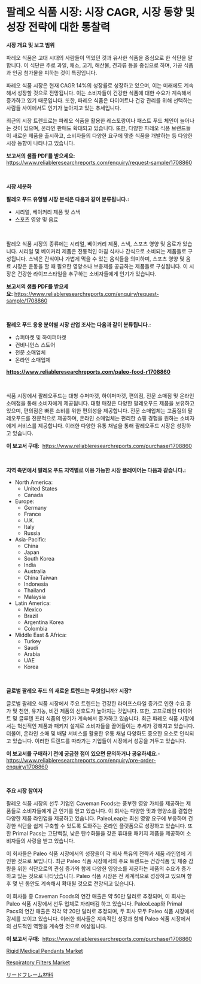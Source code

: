 <p><h1>팔레오 식품 시장: 시장 CAGR, 시장 동향 및 성장 전략에 대한 통찰력</h1></p><p><strong>시장 개요 및 보고 범위</strong></p>
<p><p>파레오 식품은 고대 시대의 사람들이 먹었던 것과 유사한 식품을 중심으로 한 식단을 말합니다. 이 식단은 주로 과일, 채소, 고기, 해산물, 견과류 등을 중심으로 하며, 가공 식품과 인공 첨가물을 피하는 것이 특징입니다. </p><p>파레오 식품 시장은 현재 CAGR 14%의 성장률로 성장하고 있으며, 이는 미래에도 계속해서 성장할 것으로 전망됩니다. 이는 소비자들이 건강한 식품에 대한 수요가 계속해서 증가하고 있기 때문입니다. 또한, 파레오 식품은 다이어트나 건강 관리를 위해 선택하는 사람들 사이에서도 인기가 높아지고 있는 추세입니다. </p><p>최근의 시장 트렌드로는 파레오 식품을 활용한 레스토랑이나 패스트 푸드 체인이 늘어나는 것이 있으며, 온라인 판매도 확대되고 있습니다. 또한, 다양한 파레오 식품 브랜드들이 새로운 제품을 출시하고, 소비자들의 다양한 요구에 맞춘 식품을 개발하는 등 다양한 시장 동향이 나타나고 있습니다.</p></p>
<p><strong>보고서의 샘플 PDF를 받으세요:</strong> <a href="https://www.reliableresearchreports.com/enquiry/request-sample/1708860">https://www.reliableresearchreports.com/enquiry/request-sample/1708860</a></p>
<p>&nbsp;</p>
<p><strong>시장 세분화</strong></p>
<p><strong>팔레오 푸드 유형별 시장 분석은 다음과 같이 분류됩니다.:</strong></p>
<p><ul><li>시리얼, 베이커리 제품 및 스낵</li><li>스포츠 영양 및 음료</li></ul></p>
<p>&nbsp;</p>
<p><p>팔레오 식품 시장의 종류에는 시리얼, 베이커리 제품, 스낵, 스포츠 영양 및 음료가 있습니다. 시리얼 및 베이커리 제품은 전통적인 아침 식사나 간식으로 소비되는 제품들로 구성됩니다. 스낵은 간식이나 가볍게 먹을 수 있는 음식들을 의미하며, 스포츠 영양 및 음료 시장은 운동을 할 때 필요한 영양소나 보충제를 공급하는 제품들로 구성됩니다. 이 시장은 건강한 라이프스타일을 추구하는 소비자들에게 인기가 있습니다.</p></p>
<p><strong>보고서의 샘플 PDF를 받으세요:</strong>&nbsp;<a href="https://www.reliableresearchreports.com/enquiry/request-sample/1708860">https://www.reliableresearchreports.com/enquiry/request-sample/1708860</a></p>
<p>&nbsp;</p>
<p><strong> 팔레오 푸드 응용 분야별 시장 산업 조사는 다음과 같이 분류됩니다.:</strong></p>
<p><ul><li>슈퍼마켓 및 하이퍼마켓</li><li>컨비니언스 스토어</li><li>전문 소매업체</li><li>온라인 소매업체</li></ul></p>
<p><strong><a href="https://www.reliableresearchreports.com/paleo-food-r1708860">https://www.reliableresearchreports.com/paleo-food-r1708860</a></strong></p>
<p>&nbsp;</p>
<p><p>식품 시장에서 팔레오푸드는 대형 슈퍼마켓, 하이퍼마켓, 편의점, 전문 소매점 및 온라인 소매점을 통해 소비자에게 제공됩니다. 대형 매장은 다양한 팔레오푸드 제품을 보유하고 있으며, 편의점은 빠른 소비를 위한 편의성을 제공합니다. 전문 소매업체는 고품질의 팔레오푸드를 전문적으로 제공하며, 온라인 소매업체는 편리한 쇼핑 경험을 원하는 소비자에게 서비스를 제공합니다. 이러한 다양한 유통 채널을 통해 팔레오푸드 시장은 성장하고 있습니다.</p></p>
<p><strong>이 보고서 구매:</strong>&nbsp; <a href="https://www.reliableresearchreports.com/purchase/1708860">https://www.reliableresearchreports.com/purchase/1708860</a></p>
<p>&nbsp;</p>
<p><strong>지역 측면에서 팔레오 푸드 지역별로 이용 가능한 시장 플레이어는 다음과 같습니다.:</strong></p>
<p><ul>
    <li>
        North America:
        <ul>
            <li>United States</li>
            <li>Canada</li>
        </ul>
    </li>
    <li>
        Europe:
        <ul>
            <li>Germany</li>
            <li>France</li>
            <li>U.K.</li>
            <li>Italy</li>
            <li>Russia</li>
        </ul>
    </li>
    <li>
        Asia-Pacific:
        <ul>
            <li>China</li>
            <li>Japan</li>
            <li>South Korea</li>
            <li>India</li>
            <li>Australia</li>
            <li>China Taiwan</li>
            <li>Indonesia</li>
            <li>Thailand</li>
            <li>Malaysia</li>
        </ul>
    </li>
    <li>
        Latin America:
        <ul>
            <li>Mexico</li>
            <li>Brazil</li>
            <li>Argentina Korea</li>
            <li>Colombia</li>
        </ul>
    </li>
    <li>
        Middle East & Africa:
        <ul>
            <li>Turkey</li>
            <li>Saudi</li>
            <li>Arabia</li>
            <li>UAE</li>
            <li>Korea</li>
        </ul>
    </li>
    </ul></p>
<p>&nbsp;</p>
<p><strong>글로벌 팔레오 푸드 의 새로운 트렌드는 무엇입니까? 시장?</strong></p>
<p><p>글로벌 팔레오 식품 시장에서 주요 트렌드는 건강한 라이프스타일 증가로 인한 수요 증가 및 천연, 유기농, 비건 제품의 선호도가 높아지는 것입니다. 또한, 고프로테인 다이어트 및 글루텐 프리 식품의 인기가 계속해서 증가하고 있습니다. 최근 파레오 식품 시장에서는 혁신적인 제품과 패키지 설계로 소비자들을 끌어들이는 추세가 강해지고 있습니다. 더불어, 온라인 소매 및 배달 서비스를 활용한 유통 채널 다양화도 중요한 요소로 인식되고 있습니다. 이러한 트렌드를 따라가는 기업들이 시장에서 성공을 거두고 있습니다.</p></p>
<p><strong>이 보고서를 구매하기 전에 궁금한 점이 있으면 문의하거나 공유하세요.</strong>- <a href="https://www.reliableresearchreports.com/enquiry/pre-order-enquiry/1708860">https://www.reliableresearchreports.com/enquiry/pre-order-enquiry/1708860</a></p>
<p>&nbsp;</p>
<p><strong>주요 시장 참여자</strong></p>
<p><p>팔레오 식품 시장의 선두 기업인 Caveman Foods는 풍부한 영양 가치를 제공하는 제품들로 소비자들에게 큰 인기를 얻고 있습니다. 이 회사는 다양한 맛과 영양소를 결합한 다양한 제품 라인업을 제공하고 있습니다. PaleoLeap는 최신 영양 요구에 부응하며 건강한 식단을 쉽게 구축할 수 있도록 도와주는 온라인 플랫폼으로 성장하고 있습니다. 또한 Primal Pacs는 고단백질, 낮은 탄수화물을 갖춘 휴대용 패키지 제품을 제공하여 소비자들의 사랑을 받고 있습니다.</p><p>이 회사들은 Paleo 식품 시장에서의 성장을이 각 회사 특유의 전략과 제품 라인업에 기인한 것으로 보입니다. 최근 Paleo 식품 시장에서의 주요 트렌드는 건강식품 및 체중 감량을 위한 식단으로의 관심 증가와 함께 다양한 영양소를 제공하는 제품의 수요가 증가하고 있는 것으로 나타났습니다. Paleo 식품 시장은 전 세계적으로 성장하고 있으며 향후 몇 년 동안도 계속해서 확대될 것으로 전망되고 있습니다.</p><p>이 회사들 중 Caveman Foods의 연간 매출은 약 50만 달러로 추정되며, 이 회사는 Paleo 식품 시장에서 선두 업체로 자리매김 하고 있습니다. PaleoLeap와 Primal Pacs의 연간 매출은 각각 약 20만 달러로 추정되며, 두 회사 모두 Paleo 식품 시장에서 강세를 보이고 있습니다. 이러한 회사들은 지속적인 성장과 함께 Paleo 식품 시장에서의 선도적인 역할을 계속할 것으로 예상됩니다.</p></p>
<p><strong>이 보고서 구매:</strong>&nbsp;&nbsp;<a href="https://www.reliableresearchreports.com/purchase/1708860">https://www.reliableresearchreports.com/purchase/1708860</a></p>
<p><p><a href="https://github.com/jerrycopelandthomaswsqd8q/Market-Research-Report-List-2/blob/main/rigid-medical-pendants-market.md">Rigid Medical Pendants Market</a></p><p><a href="https://github.com/brenzgnarento/Market-Research-Report-List-2/blob/main/respiratory-filters-market.md">Respiratory Filters Market</a></p><p><a href="https://github.com/jkjreqjscoxx7/Market-Research-Report-List-1/blob/main/177550635305.md">リードフレーム材料</a></p></p>